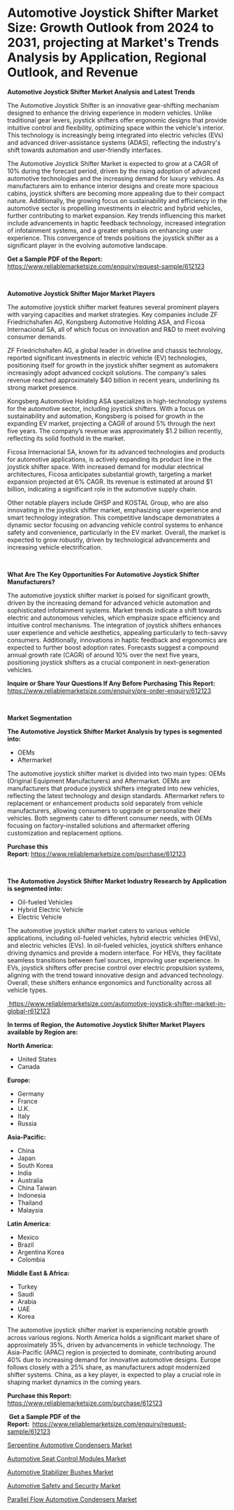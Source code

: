 <p><h1>Automotive Joystick Shifter Market Size: Growth Outlook from 2024 to 2031, projecting at Market's Trends Analysis by Application, Regional Outlook, and Revenue</h1></p><p><strong>Automotive Joystick Shifter Market Analysis and Latest Trends</strong></p>
<p><p>The Automotive Joystick Shifter is an innovative gear-shifting mechanism designed to enhance the driving experience in modern vehicles. Unlike traditional gear levers, joystick shifters offer ergonomic designs that provide intuitive control and flexibility, optimizing space within the vehicle's interior. This technology is increasingly being integrated into electric vehicles (EVs) and advanced driver-assistance systems (ADAS), reflecting the industry's shift towards automation and user-friendly interfaces.</p><p>The Automotive Joystick Shifter Market is expected to grow at a CAGR of 10% during the forecast period, driven by the rising adoption of advanced automotive technologies and the increasing demand for luxury vehicles. As manufacturers aim to enhance interior designs and create more spacious cabins, joystick shifters are becoming more appealing due to their compact nature. Additionally, the growing focus on sustainability and efficiency in the automotive sector is propelling investments in electric and hybrid vehicles, further contributing to market expansion. Key trends influencing this market include advancements in haptic feedback technology, increased integration of infotainment systems, and a greater emphasis on enhancing user experience. This convergence of trends positions the joystick shifter as a significant player in the evolving automotive landscape.</p></p>
<p><strong>Get a Sample PDF of the Report:&nbsp;</strong> <a href="https://www.reliablemarketsize.com/enquiry/request-sample/612123?utm_campaign=1872&utm_medium=2&utm_source=Github&utm_content=ia&utm_term=10122024&utm_id=automotive-joystick-shifter">https://www.reliablemarketsize.com/enquiry/request-sample/612123</a></p>
<p>&nbsp;</p>
<p><strong>Automotive Joystick Shifter Major Market Players</strong></p>
<p><p>The automotive joystick shifter market features several prominent players with varying capacities and market strategies. Key companies include ZF Friedrichshafen AG, Kongsberg Automotive Holding ASA, and Ficosa Internacional SA, all of which focus on innovation and R&D to meet evolving consumer demands.</p><p>ZF Friedrichshafen AG, a global leader in driveline and chassis technology, reported significant investments in electric vehicle (EV) technologies, positioning itself for growth in the joystick shifter segment as automakers increasingly adopt advanced cockpit solutions. The company's sales revenue reached approximately $40 billion in recent years, underlining its strong market presence.</p><p>Kongsberg Automotive Holding ASA specializes in high-technology systems for the automotive sector, including joystick shifters. With a focus on sustainability and automation, Kongsberg is poised for growth in the expanding EV market, projecting a CAGR of around 5% through the next five years. The company’s revenue was approximately $1.2 billion recently, reflecting its solid foothold in the market.</p><p>Ficosa Internacional SA, known for its advanced technologies and products for automotive applications, is actively expanding its product line in the joystick shifter space. With increased demand for modular electrical architectures, Ficosa anticipates substantial growth, targeting a market expansion projected at 6% CAGR. Its revenue is estimated at around $1 billion, indicating a significant role in the automotive supply chain.</p><p>Other notable players include GHSP and KOSTAL Group, who are also innovating in the joystick shifter market, emphasizing user experience and smart technology integration. This competitive landscape demonstrates a dynamic sector focusing on advancing vehicle control systems to enhance safety and convenience, particularly in the EV market. Overall, the market is expected to grow robustly, driven by technological advancements and increasing vehicle electrification.</p></p>
<p>&nbsp;</p>
<p><strong>What Are The Key Opportunities For Automotive Joystick Shifter Manufacturers?</strong></p>
<p><p>The automotive joystick shifter market is poised for significant growth, driven by the increasing demand for advanced vehicle automation and sophisticated infotainment systems. Market trends indicate a shift towards electric and autonomous vehicles, which emphasize space efficiency and intuitive control mechanisms. The integration of joystick shifters enhances user experience and vehicle aesthetics, appealing particularly to tech-savvy consumers. Additionally, innovations in haptic feedback and ergonomics are expected to further boost adoption rates. Forecasts suggest a compound annual growth rate (CAGR) of around 10% over the next five years, positioning joystick shifters as a crucial component in next-generation vehicles.</p></p>
<p><strong>Inquire or Share Your Questions If Any Before Purchasing This Report:</strong> <a href="https://www.reliablemarketsize.com/enquiry/pre-order-enquiry/612123?utm_campaign=1872&utm_medium=2&utm_source=Github&utm_content=ia&utm_term=10122024&utm_id=automotive-joystick-shifter">https://www.reliablemarketsize.com/enquiry/pre-order-enquiry/612123</a></p>
<p>&nbsp;</p>
<p><strong>Market Segmentation</strong></p>
<p><strong>The Automotive Joystick Shifter Market Analysis by types is segmented into:</strong></p>
<p><ul><li>OEMs</li><li>Aftermarket</li></ul></p>
<p><p>The automotive joystick shifter market is divided into two main types: OEMs (Original Equipment Manufacturers) and Aftermarket. OEMs are manufacturers that produce joystick shifters integrated into new vehicles, reflecting the latest technology and design standards. Aftermarket refers to replacement or enhancement products sold separately from vehicle manufacturers, allowing consumers to upgrade or personalize their vehicles. Both segments cater to different consumer needs, with OEMs focusing on factory-installed solutions and aftermarket offering customization and replacement options.</p></p>
<p><strong>Purchase this Report:&nbsp;</strong><a href="https://www.reliablemarketsize.com/purchase/612123?utm_campaign=1872&utm_medium=2&utm_source=Github&utm_content=ia&utm_term=10122024&utm_id=automotive-joystick-shifter">https://www.reliablemarketsize.com/purchase/612123</a></p>
<p>&nbsp;</p>
<p><strong>The Automotive Joystick Shifter Market Industry Research by Application is segmented into:</strong></p>
<p><ul><li>Oil-fueled Vehicles</li><li>Hybrid Electric Vehicle</li><li>Electric Vehicle</li></ul></p>
<p><p>The automotive joystick shifter market caters to various vehicle applications, including oil-fueled vehicles, hybrid electric vehicles (HEVs), and electric vehicles (EVs). In oil-fueled vehicles, joystick shifters enhance driving dynamics and provide a modern interface. For HEVs, they facilitate seamless transitions between fuel sources, improving user experience. In EVs, joystick shifters offer precise control over electric propulsion systems, aligning with the trend toward innovative design and advanced technology. Overall, these shifters enhance ergonomics and functionality across all vehicle types.</p></p>
<p><a href="https://www.reliablemarketsize.com/automotive-joystick-shifter-market-in-global-r612123?utm_campaign=1872&utm_medium=2&utm_source=Github&utm_content=ia&utm_term=10122024&utm_id=automotive-joystick-shifter">&nbsp;https://www.reliablemarketsize.com/automotive-joystick-shifter-market-in-global-r612123</a></p>
<p><strong>In terms of Region, the Automotive Joystick Shifter Market Players available by Region are:</strong></p>
<p>
    <p> <strong> North America: </strong>
        <ul>
            <li>United States</li>
            <li>Canada</li>
        </ul>
        </p> 
    <p> <strong> Europe: </strong>
        <ul>
            <li>Germany</li>
            <li>France</li>
            <li>U.K.</li>
            <li>Italy</li>
            <li>Russia</li>
        </ul>
        </p> 
    <p> <strong> Asia-Pacific: </strong>
        <ul>
            <li>China</li>
            <li>Japan</li>
            <li>South Korea</li>
            <li>India</li>
            <li>Australia</li>
            <li>China Taiwan</li>
            <li>Indonesia</li>
            <li>Thailand</li>
            <li>Malaysia</li>
        </ul>
        </p> 
    <p> <strong> Latin America: </strong>
        <ul>
            <li>Mexico</li>
            <li>Brazil</li>
            <li>Argentina Korea</li>
            <li>Colombia</li>
        </ul>
        </p> 
    <p> <strong> Middle East & Africa: </strong>
        <ul>
            <li>Turkey</li>
            <li>Saudi</li>
            <li>Arabia</li>
            <li>UAE</li>
            <li>Korea</li>
        </ul>
    </p>
    </p>
<p><p>The automotive joystick shifter market is experiencing notable growth across various regions. North America holds a significant market share of approximately 35%, driven by advancements in vehicle technology. The Asia-Pacific (APAC) region is projected to dominate, contributing around 40% due to increasing demand for innovative automotive designs. Europe follows closely with a 25% share, as manufacturers adopt modernized shifter systems. China, as a key player, is expected to play a crucial role in shaping market dynamics in the coming years.</p></p>
<p><strong>Purchase this Report: </strong><a href="https://www.reliablemarketsize.com/purchase/612123?utm_campaign=1872&utm_medium=2&utm_source=Github&utm_content=ia&utm_term=10122024&utm_id=automotive-joystick-shifter">https://www.reliablemarketsize.com/purchase/612123</a></p>
<p>&nbsp;<strong>Get a Sample PDF of the Report:&nbsp;&nbsp;</strong><a href="https://www.reliablemarketsize.com/enquiry/request-sample/612123?utm_campaign=1872&utm_medium=2&utm_source=Github&utm_content=ia&utm_term=10122024&utm_id=automotive-joystick-shifter">https://www.reliablemarketsize.com/enquiry/request-sample/612123</a></p>
<p><strong></strong></p>
<p><p><a href="https://www.linkedin.com/pulse/market-demand-revenue-analysis-serpentine-automotive-condensers-qa7zf?utm_campaign=1872&utm_medium=2&utm_source=Github&utm_content=ia&utm_term=10122024&utm_id=automotive-joystick-shifter">Serpentine Automotive Condensers Market</a></p><p><a href="https://www.linkedin.com/pulse/whats-driving-automotive-seat-control-modules-market-2024-2031-g9h9f?utm_campaign=1872&utm_medium=2&utm_source=Github&utm_content=ia&utm_term=10122024&utm_id=automotive-joystick-shifter">Automotive Seat Control Modules Market</a></p><p><a href="https://www.linkedin.com/pulse/in-depth-analysis-automotive-stabilizer-bushes-market-2024-2031-ffeaf?utm_campaign=1872&utm_medium=2&utm_source=Github&utm_content=ia&utm_term=10122024&utm_id=automotive-joystick-shifter">Automotive Stabilizer Bushes Market</a></p><p><a href="https://www.linkedin.com/pulse/booming-automotive-safety-security-market-sector-analysis-8znff?utm_campaign=1872&utm_medium=2&utm_source=Github&utm_content=ia&utm_term=10122024&utm_id=automotive-joystick-shifter">Automotive Safety and Security Market</a></p><p><a href="https://www.linkedin.com/pulse/parallel-flow-automotive-condensers-market-trend-analysis-suggests-0uztf?utm_campaign=1872&utm_medium=2&utm_source=Github&utm_content=ia&utm_term=10122024&utm_id=automotive-joystick-shifter">Parallel Flow Automotive Condensers Market</a></p></p>